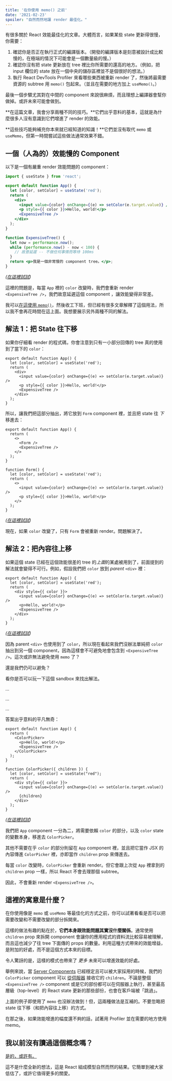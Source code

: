 ```yaml
---
title: '在你使用 memo() 之前'
date: '2021-02-23'
spoiler: "自然而然地讓 render 最佳化。"
---
```


有很多關於 React 效能最佳化的文章。大體而言，如果某些 state 更新得很慢，你需要：

1. 確認你是否正在執行正式的編譯版本。（開發的編譯版本是刻意被設計成比較慢的，在極端的情況下可能會是一個數量級的慢。）
2. 確認你沒有把 state 更新放在 tree 裡比你所需要的還高的地方。（例如，把 input 欄位的 state 放在一個中央的儲存區裡並不是個很好的想法。）
3. 執行 React DevTools Profiler 來看哪些東西被重新 render 了，然後將最需要資源的 subtree 用 `memo()` 包起來。（並且在需要的地方加上 `useMemo()`。）

最後一個步驟尤其對在中間的 component 來說很麻煩，而且理想上編譯器會幫你做掉。或許未來可能會做到。

**在這篇文章，我會分享兩種不同的技巧。**它們出乎意料的基本，這就是為什麼很多人沒有意識到它們增進了 render 的效能。

**這些技巧能夠補充你本來就已經知道的知識！**它們並沒有取代 `memo` 或 `useMemo`，但第一時間嘗試這些做法通常效果不錯。

## 一個（人為的）效能慢的 Component

以下是一個有嚴重 render 效能問題的 component：

```jsx
import { useState } from 'react';

export default function App() {
  let [color, setColor] = useState('red');
  return (
    <div>
      <input value={color} onChange={(e) => setColor(e.target.value)} />
      <p style={{ color }}>Hello, world!</p>
      <ExpensiveTree />
    </div>
  );
}

function ExpensiveTree() {
  let now = performance.now();
  while (performance.now() - now < 100) {
    // 故意延遲 -- 不做任何事情而等待 100ms
  }
  return <p>我是一個非常慢的 component tree。</p>;
}
```

*([在這裡試試](https://codesandbox.io/s/frosty-glade-m33km?file=/src/App.js:23-513))*

這裡的問題是，每當 `App` 裡的 `color` 改變時，我們會重新 render `<ExpensiveTree />`，我們故意延遲這個 component ，讓效能變得非常差。

我可以[在這使用 `memo()`](https://codesandbox.io/s/amazing-shtern-61tu4?file=/src/App.js)，然後收工下班，但已經有很多文章解釋了這個用法，所以我不會再花時間在這上面。我想要展示另外兩種不同的解法。

## 解法 1：把 State 往下移

如果你仔細看 render 的程式碼，你會注意到只有一小部分回傳的 tree 真的使用到了當下的 `color`：

```jsx{2,5-6}
export default function App() {
  let [color, setColor] = useState('red');
  return (
    <div>
      <input value={color} onChange={(e) => setColor(e.target.value)} />
      <p style={{ color }}>Hello, world!</p>
      <ExpensiveTree />
    </div>
  );
}
```

所以，讓我們把這部分抽出，將它放到 `Form` component 裡，並且把 state 往 _下_ 移進去：

```jsx{4,11,14,15}
export default function App() {
  return (
    <>
      <Form />
      <ExpensiveTree />
    </>
  );
}

function Form() {
  let [color, setColor] = useState('red');
  return (
    <>
      <input value={color} onChange={(e) => setColor(e.target.value)} />
      <p style={{ color }}>Hello, world!</p>
    </>
  );
}
```

*([在這裡試試](https://codesandbox.io/s/billowing-wood-1tq2u?file=/src/App.js:64-380))*

現在，如果 `color` 改變了，只有 `Form` 會被重新 render。問題解決了。

## 解法 2：把內容往上移

如果這個 state 已經在這個效能很差的 tree 的*上面*的某處被用到了，前面提到的解法就會變得不可行。例如，假設我們把 `color` 放到 *parent* `<div>` 裡：

```jsx{2,4}
export default function App() {
  let [color, setColor] = useState('red');
  return (
    <div style={{ color }}>
      <input value={color} onChange={(e) => setColor(e.target.value)} />
      <p>Hello, world!</p>
      <ExpensiveTree />
    </div>
  );
}
```

*([在這裡試試](https://codesandbox.io/s/bold-dust-0jbg7?file=/src/App.js:58-313))*

因為 parent `<div>` 也使用到了 `color`，所以現在看起來我們沒辦法單純把 `color` 抽出到另一個 component，因為這樣會不可避免地會包含到 `<ExpensiveTree />`。這次或許無法避免使用 `memo` 了？

還是我們仍可以避免？

看你是否可以玩一下這個 sandbox 來找出解法。

...

...

...

答案出乎意料的平凡無奇：

```jsx{4,5,10,15}
export default function App() {
  return (
    <ColorPicker>
      <p>Hello, world!</p>
      <ExpensiveTree />
    </ColorPicker>
  );
}

function ColorPicker({ children }) {
  let [color, setColor] = useState("red");
  return (
    <div style={{ color }}>
      <input value={color} onChange={(e) => setColor(e.target.value)} />
      {children}
    </div>
  );
}
```

*([在這裡試試](https://codesandbox.io/s/wonderful-banach-tyfr1?file=/src/App.js:58-423))*

我們把 `App` component 一分為二，將需要依賴 `color` 的部分，以及 `color` state 的變數本身，移進去 `ColorPicker`。

其他不需要在乎 `color` 的部分則留在 `App` component 裡，並且把它當作 JSX 的內容傳進 `ColorPicker` 裡，亦即當作 `children` prop 來傳進去。

每當 `color` 改變時，`ColorPicker` 會重新 render。但它會跟上次從 `App` 裡拿到的 `children` prop 一樣，所以 React 不會去理那個 subtree。

因此，不會重新 render `<ExpensiveTree />`。

## 這裡的寓意是什麼？

在你使用像是 `memo` 或 `useMemo` 等最佳化的方式之前，你可以試著看看是否可以把需要改變和不需要改變的部分拆開來。

這樣的做法有趣的點在於，**它們本身跟效能問題其實沒什麼關係**。通常使用 `children` prop 來拆開 component 會讓你的應用程式的資料流比較容易被理解，而且這也減少了往 tree 下面傳的 props 的數量。利用這種方式帶來的效能增益，是附加的好處，而不是這個方式本來的目標。

令人驚訝的是，這樣的模式也帶來了 _更多_ 未來可以增進效能的好處。

舉例來說，當 [Server Components](https://reactjs.org/blog/2020/12/21/data-fetching-with-react-server-components.html) 已經穩定且可以被大家採用的時候，我們的 `ColorPicker` component 可以 [從伺服器](https://youtu.be/TQQPAU21ZUw?t=1314) 接收它的 `children`。不論是整個 `<ExpensiveTree />` component 或是它的部份都可以在伺服器上執行，甚至最高層級（top-level）的 React state 更新的那些部份，也會在客戶端被「跳過」。

上面的例子即使用了 `memo` 也沒辦法做到！但，這兩種做法是互補的。不要忽略把 state 往下移（和把內容往上移）的方式。

在那之後，如果效能增進的幅度還不夠的話，試著用 Profiler 並在需要的地方使用 memo。

## 我以前沒有讀過這個概念嗎？

[是的，或許有。](https://kentcdodds.com/blog/optimize-react-re-renders)

這不是什麼全新的想法，這是 React 組成模型自然而然的結果。它簡單到被大家低估了，或許它值得更多的關愛。
